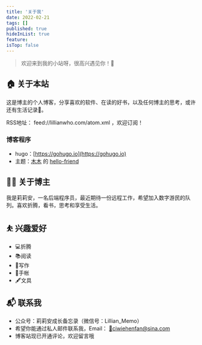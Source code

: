 ```yaml
---
title: '关于我'
date: 2022-02-21
tags: []
published: true
hideInList: true
feature: 
isTop: false
---
```

> 欢迎来到我的小站呀，很高兴遇见你！🤝

## 🏠 关于本站

这是博主的个人博客，分享喜欢的软件、在读的好书，以及任何博主的思考，或许还有生活记录📝。

RSS地址： feed://lillianwho.com/atom.xml ，欢迎订阅！

### 博客程序

- hugo：[https://gohugo.io](https://gohugo.io)
- 主题：[木木](https://immmmm.com) 的 [hello-friend](https://github.com/lmm214/immmmm/tree/master/themes/hello-friend)

## 👨‍💻 关于博主

我是莉莉安，一名后端程序员，最近期待一份远程工作，希望加入数字游民的队列。喜欢折腾，看书，思考和享受生活。

## ⛹ 兴趣爱好

- 💻折腾
- 📚阅读
- 📝写作
- 📒手帐
- 🖋文具

## 📬 联系我

- 公众号：莉莉安成长备忘录（微信号：Lillian_Memo）
- 希望你能通过私人邮件联系我，Email： [📩ciwiehenfan@sina.com](mailto:ciwiehenfan@sina.com) 
- 博客站现已开通评论，欢迎留言哦